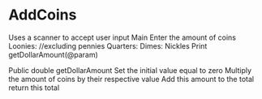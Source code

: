 # AddCoins
Uses a scanner to accept user input
Main
  Enter the amount of coins
    Loonies:   //excluding pennies
    Quarters:
    Dimes:
    Nickles
  Print getDollarAmount(@param)

Public double getDollarAmount
  Set the initial value equal to zero
  Multiply the amount of coins by their respective value
  Add this amount to the total
  return this total
